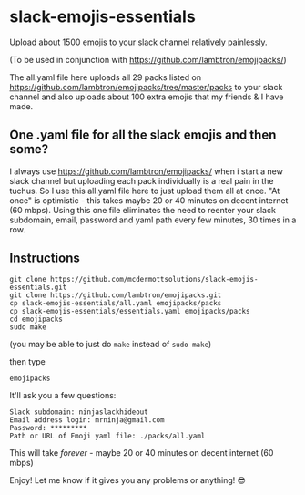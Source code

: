 # slack-emojis-essentials
Upload about 1500 emojis to your slack channel relatively painlessly.

(To be used in conjunction with https://github.com/lambtron/emojipacks/)

The all.yaml file here uploads all 29 packs listed on https://github.com/lambtron/emojipacks/tree/master/packs to your slack channel and also uploads about 100 extra emojis that my friends & I have made.

## One .yaml file for all the slack emojis and then some?
I always use https://github.com/lambtron/emojipacks/ when i start a new slack channel but uploading each pack individually is a real pain in the tuchus.  So I use this all.yaml file here to just upload them all at once.  "At once" is optimistic - this takes maybe 20 or 40 minutes on decent internet (60 mbps).  Using this one file eliminates the need to reenter your slack subdomain, email, password and yaml path every few minutes, 30 times in a row.

## Instructions
```
git clone https://github.com/mcdermottsolutions/slack-emojis-essentials.git
git clone https://github.com/lambtron/emojipacks.git
cp slack-emojis-essentials/all.yaml emojipacks/packs
cp slack-emojis-essentials/essentials.yaml emojipacks/packs
cd emojipacks
sudo make
```
(you may be able to just do `make` instead of `sudo make`)

then type
```
emojipacks
```
It'll ask you a few questions:
```
Slack subdomain: ninjaslackhideout
Email address login: mrninja@gmail.com
Password: *********
Path or URL of Emoji yaml file: ./packs/all.yaml
```
This will take *forever* - maybe 20 or 40 minutes on decent internet (60 mbps)

Enjoy!
Let me know if it gives you any problems or anything! 😎
